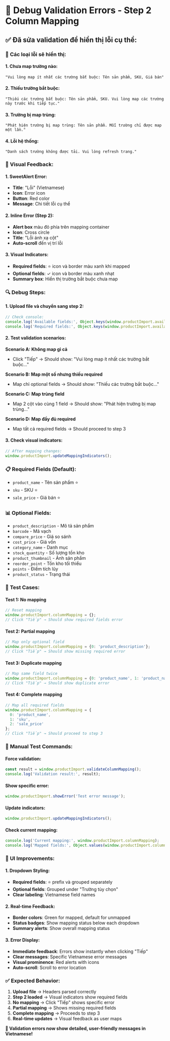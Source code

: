 # 🔧 Debug Validation Errors - Step 2 Column Mapping

## ✅ Đã sửa validation để hiển thị lỗi cụ thể:

### 🎯 **Các loại lỗi sẽ hiển thị:**

#### **1. Chưa map trường nào:**
```
"Vui lòng map ít nhất các trường bắt buộc: Tên sản phẩm, SKU, Giá bán"
```

#### **2. Thiếu trường bắt buộc:**
```
"Thiếu các trường bắt buộc: Tên sản phẩm, SKU. Vui lòng map các trường này trước khi tiếp tục."
```

#### **3. Trường bị map trùng:**
```
"Phát hiện trường bị map trùng: Tên sản phẩm. Mỗi trường chỉ được map một lần."
```

#### **4. Lỗi hệ thống:**
```
"Danh sách trường không được tải. Vui lòng refresh trang."
```

### 🎨 **Visual Feedback:**

#### **1. SweetAlert Error:**
- **Title**: "Lỗi" (Vietnamese)
- **Icon**: Error icon
- **Button**: Red color
- **Message**: Chi tiết lỗi cụ thể

#### **2. Inline Error (Step 2):**
- **Alert box** màu đỏ phía trên mapping container
- **Icon**: Cross circle
- **Title**: "Lỗi ánh xạ cột"
- **Auto-scroll** đến vị trí lỗi

#### **3. Visual Indicators:**
- **Required fields**: ⭐ icon và border màu xanh khi mapped
- **Optional fields**: ✓ icon và border màu xanh nhạt
- **Summary box**: Hiển thị trường bắt buộc chưa map

### 🔍 **Debug Steps:**

#### **1. Upload file và chuyển sang step 2:**
```javascript
// Check console:
console.log('Available fields:', Object.keys(window.productImport.availableFields));
console.log('Required fields:', Object.keys(window.productImport.availableFields).filter(k => window.productImport.availableFields[k].required));
```

#### **2. Test validation scenarios:**

**Scenario A: Không map gì cả**
- Click "Tiếp" → Should show: "Vui lòng map ít nhất các trường bắt buộc..."

**Scenario B: Map một số nhưng thiếu required**
- Map chỉ optional fields → Should show: "Thiếu các trường bắt buộc..."

**Scenario C: Map trùng field**
- Map 2 cột vào cùng 1 field → Should show: "Phát hiện trường bị map trùng..."

**Scenario D: Map đầy đủ required**
- Map tất cả required fields → Should proceed to step 3

#### **3. Check visual indicators:**
```javascript
// After mapping changes:
window.productImport.updateMappingIndicators();
```

### 📋 **Required Fields (Default):**
- `product_name` - Tên sản phẩm ⭐
- `sku` - SKU ⭐  
- `sale_price` - Giá bán ⭐

### 📊 **Optional Fields:**
- `product_description` - Mô tả sản phẩm
- `barcode` - Mã vạch
- `compare_price` - Giá so sánh
- `cost_price` - Giá vốn
- `category_name` - Danh mục
- `stock_quantity` - Số lượng tồn kho
- `product_thumbnail` - Ảnh sản phẩm
- `reorder_point` - Tồn kho tối thiểu
- `points` - Điểm tích lũy
- `product_status` - Trạng thái

### 🎯 **Test Cases:**

#### **Test 1: No mapping**
```javascript
// Reset mapping
window.productImport.columnMapping = {};
// Click "Tiếp" → Should show required fields error
```

#### **Test 2: Partial mapping**
```javascript
// Map only optional field
window.productImport.columnMapping = {0: 'product_description'};
// Click "Tiếp" → Should show missing required error
```

#### **Test 3: Duplicate mapping**
```javascript
// Map same field twice
window.productImport.columnMapping = {0: 'product_name', 1: 'product_name'};
// Click "Tiếp" → Should show duplicate error
```

#### **Test 4: Complete mapping**
```javascript
// Map all required fields
window.productImport.columnMapping = {
  0: 'product_name',
  1: 'sku', 
  2: 'sale_price'
};
// Click "Tiếp" → Should proceed to step 3
```

### 🔧 **Manual Test Commands:**

#### **Force validation:**
```javascript
const result = window.productImport.validateColumnMapping();
console.log('Validation result:', result);
```

#### **Show specific error:**
```javascript
window.productImport.showError('Test error message');
```

#### **Update indicators:**
```javascript
window.productImport.updateMappingIndicators();
```

#### **Check current mapping:**
```javascript
console.log('Current mapping:', window.productImport.columnMapping);
console.log('Mapped fields:', Object.values(window.productImport.columnMapping));
```

### 📱 **UI Improvements:**

#### **1. Dropdown Styling:**
- **Required fields**: ⭐ prefix và grouped separately
- **Optional fields**: Grouped under "Trường tùy chọn"
- **Clear labeling**: Vietnamese field names

#### **2. Real-time Feedback:**
- **Border colors**: Green for mapped, default for unmapped
- **Status badges**: Show mapping status below each dropdown
- **Summary alerts**: Show overall mapping status

#### **3. Error Display:**
- **Immediate feedback**: Errors show instantly when clicking "Tiếp"
- **Clear messages**: Specific Vietnamese error messages
- **Visual prominence**: Red alerts with icons
- **Auto-scroll**: Scroll to error location

### ✅ **Expected Behavior:**

1. **Upload file** → Headers parsed correctly
2. **Step 2 loaded** → Visual indicators show required fields
3. **No mapping** → Click "Tiếp" shows specific error
4. **Partial mapping** → Shows missing required fields
5. **Complete mapping** → Proceeds to step 3
6. **Real-time updates** → Visual feedback as user maps

**🎊 Validation errors now show detailed, user-friendly messages in Vietnamese!**
